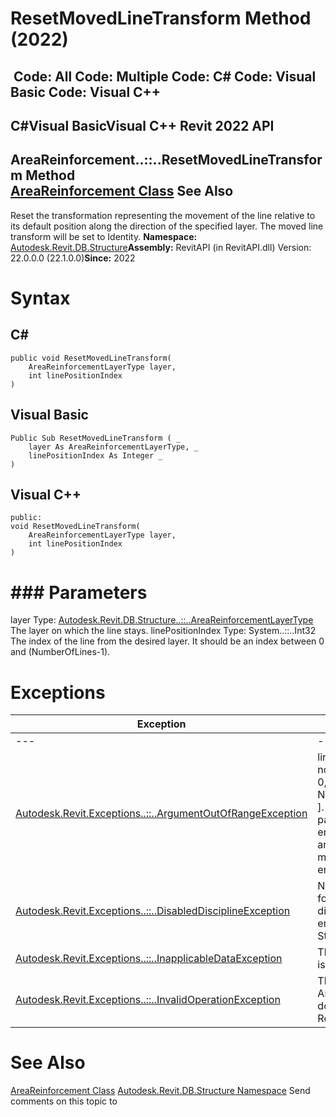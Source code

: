 # ResetMovedLineTransform Method (2022)

﻿
 Code: All Code: Multiple Code: C# Code: Visual Basic Code: Visual C++   
---  
C#Visual BasicVisual C++
Revit 2022 API  
---  
AreaReinforcement..::..ResetMovedLineTransform Method   
[AreaReinforcement Class](889aa3cf-9b32-dd78-b660-bcfbad2cf87e.md "AreaReinforcement Class") See Also  
---  
Reset the transformation representing the movement of the line relative to its default position along the direction of the specified layer. The moved line transform will be set to Identity. 
**Namespace:** [Autodesk.Revit.DB.Structure](d586b341-f687-9d90-e96d-255806b7d4fc.md "Autodesk.Revit.DB.Structure Namespace")**Assembly:** RevitAPI (in RevitAPI.dll) Version: 22.0.0.0 (22.1.0.0)**Since:** 2022 
# Syntax
C#  
---  
```text
public void ResetMovedLineTransform(
	AreaReinforcementLayerType layer,
	int linePositionIndex
)
```
  
Visual Basic  
---  
```text
Public Sub ResetMovedLineTransform ( _
	layer As AreaReinforcementLayerType, _
	linePositionIndex As Integer _
)
```
  
Visual C++  
---  
```text
public:
void ResetMovedLineTransform(
	AreaReinforcementLayerType layer, 
	int linePositionIndex
)
```
  
# ### Parameters
layer
    Type: [Autodesk.Revit.DB.Structure..::..AreaReinforcementLayerType](46b15eb7-46c4-2ed9-df2d-417777518f18.md "AreaReinforcementLayerType Enumeration") The layer on which the line stays. 
linePositionIndex
    Type: System..::..Int32 The index of the line from the desired layer. It should be an index between 0 and (NumberOfLines-1). 
# Exceptions
| Exception | Condition |
| --- | --- |
| --- | --- |
| [Autodesk.Revit.Exceptions..::..ArgumentOutOfRangeException](60f148c9-ece0-a6bb-4e12-bb4a9c8c8a24.md "ArgumentOutOfRangeException Class") | linePositionIndex is not in the range [ 0, NumberOfLines-1 ]. -or- A value passed for an enumeration argument is not a member of that enumeration |
| [Autodesk.Revit.Exceptions..::..DisabledDisciplineException](3693dcdf-67fb-0128-3be8-cad150e9498e.md "DisabledDisciplineException Class") | None of the following disciplines is enabled: Structural. |
| [Autodesk.Revit.Exceptions..::..InapplicableDataException](dc1a6d15-8923-a1fe-722a-4e976634a519.md "InapplicableDataException Class") | The layer layer isn't active. |
| [Autodesk.Revit.Exceptions..::..InvalidOperationException](9e715f03-3884-e539-4dd6-8d7545733adc.md "InvalidOperationException Class") | This AreaReinforcement does not host Rebar. |

# See Also
[AreaReinforcement Class](889aa3cf-9b32-dd78-b660-bcfbad2cf87e.md "AreaReinforcement Class")
[Autodesk.Revit.DB.Structure Namespace](d586b341-f687-9d90-e96d-255806b7d4fc.md "Autodesk.Revit.DB.Structure Namespace")
Send comments on this topic to 